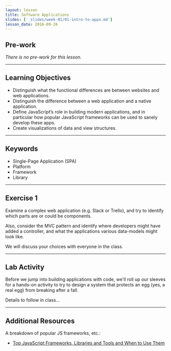 ```yaml
---
layout: lesson
title: Software Applications
slides: ['_slides/week-01/01-intro-to-apps.md']
lesson_date: 2016-09-26
---
```


## Pre-work

*There is no pre-work for this lesson.*

---

## Learning Objectives

- Distinguish what the functional differences are between websites and web applications.
- Distinguish the difference between a web application and a native application.
- Define JavaScript’s role in building modern applications, and in particular how popular JavaScript frameworks can be used to sanely develop these apps.
- Create visualizations of data and view structures.

---

## Keywords

- Single-Page Application (SPA)
- Platform
- Framework
- Library

---

## Exercise 1

Examine a complex web application (e.g. Slack or Trello), and try to identify which parts are or could be components.

Also, consider the MVC pattern and identify where developers might have added a controller, and what the applications various data-models might look like.

We will discuss your choices with everyone in the class.

---

## Lab Activity

Before we jump into building applications with code, we'll roll up our sleeves for a hands-on activity to try to design a system that protects an egg (yes, a real egg) from breaking after a fall.

Details to follow in class...

---

## Additional Resources

A breakdown of popular JS frameworks, etc.:

- [Top JavaScript Frameworks, Libraries and Tools and When to Use Them](https://www.sitepoint.com/top-javascript-frameworks-libraries-tools-use/)
